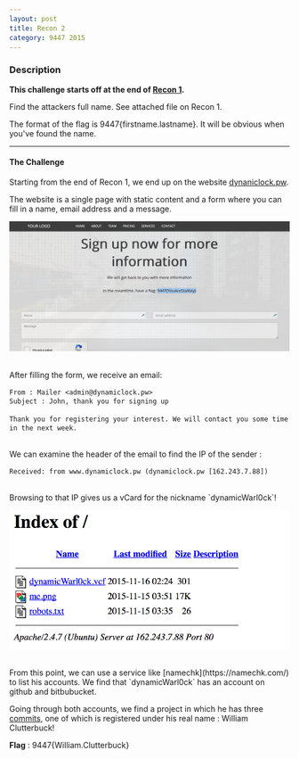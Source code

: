 ```yaml
---
layout: post
title: Recon 2
category: 9447 2015
---
```


### Description

**This challenge starts off at the end of [Recon 1](/2015/11/29/9447-recon-1/).**

Find the attackers full name. See attached file on Recon 1.

The format of the flag is 9447{firstname.lastname}. It will be obvious when you've found the name.

---

#### The Challenge

Starting from the end of Recon 1, we end up on the website [dynaniclock.pw](http://dynamiclock.pw).

The website is a single page with static content and a form where you can fill in a name, email address and a message.

![form](/static/img/9447-2015/flag.png "form")

<br>
After filling the form, we receive an email:

    From : Mailer <admin@dynamiclock.pw>
    Subject : John, thank you for signing up

    Thank you for registering your interest. We will contact you some time in the next week.

<br>
We can examine the header of the email to find the IP of the sender :

    Received: from www.dynamiclock.pw (dynamiclock.pw [162.243.7.88])

<br>
Browsing to that IP gives us a vCard for the nickname `dynamicWarl0ck`!

![warlock](/static/img/9447-2015/warlock.png "warlock")

<br>
From this point, we can use a service like [namechk](https://namechk.com/) to list his accounts. We find that `dynamicWarl0ck` has an account on github and bitbubucket.

Going through both accounts, we find a project in which he has three [commits](https://bitbucket.org/dynamicWarl0ck/dynamics/commits/all), one of which is registered under his real name : William Clutterbuck!

**Flag** : 9447{William.Clutterbuck}
